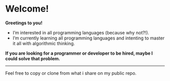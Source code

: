# Welcome!

**Greetings to you!**
- I’m interested in all programming languages (because why not?!).
- I’m currently learning all programming languages and intenting to master it all with algorithmic thinking.

**If you are looking for a programmer or developer to be hired, maybe I could solve that problem.**
***
Feel free to copy or clone from what i share on my public repo.
